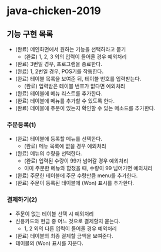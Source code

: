 # java-chicken-2019

## 기능 구현 목록
* (완료) 메인화면에서 원하는 기능을 선택하라고 묻기
    * (완료) 1, 2, 3 외의 입력이 들어올 경우 예외처리
* (완료) 3번일 경우, 프로그램을 종료한다.
* (완료) 1, 2번일 경우, POS기를 작동한다.
* (완료) 테이블 목록을 보여준 뒤, 테이블 번호를 입력받는다.
    * (완료) 입력받은 테이블 번호가 없다면 예외처리
* (완료) 테이블에 메뉴 리스트를 추가한다.
* (완료) 테이블에 메뉴를 추가할 수 있도록 한다.
* (완료) 테이블에 주문이 있는지 확인할 수 있는 메소드를 추가한다.

### 주문등록(1)
* (완료) 테이블에 등록할 메뉴를 선택한다.
    * (완료) 메뉴 목록에 없을 경우 예외처리
* (완료) 메뉴의 수량을 선택한다.
    * (완료) 입력된 수량이 99가 넘어갈 경우 예외처리
    * 이미 주문한 메뉴와 합쳤을 때, 수량이 99 넘어가면 예외처리
* (완료) 주문한 테이블에 주문 수량만큼 menu를 추가한다.
* (완료) 주문이 등록된 테이블에 \(Won) 표시를 추가한다.

### 결제하기(2)
* 주문이 없는 테이블 선택 시 예외처리
* 신용카드와 현금 중 어느 것으로 결제할지 묻는다.
    * 1, 2 외의 다른 입력이 들어올 경우 예외처리
* (완료) 테이블의 최종 결제할 금액을 보여준다.
* 테이블의 \(Won) 표시를 지운다.